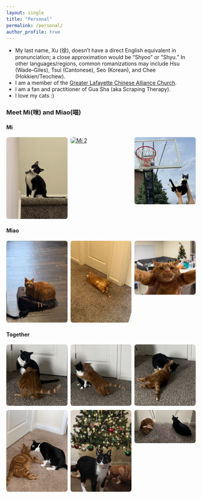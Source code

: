 ```yaml
---
layout: single
title: "Personal"
permalink: /personal/
author_profile: true
---
```


<style>
.img-grid{display:grid;grid-template-columns:repeat(3,1fr);gap:8px}
.img-grid a{display:block}
.img-grid img{width:100%;height:auto;border-radius:6px}
@media (max-width:700px){.img-grid{grid-template-columns:repeat(2,1fr)}}
</style>

- My last name, Xu (徐), doesn’t have a direct English equivalent in pronunciation; a close approximation would be “Shyoo” or “Shyu.” In other languages/regions, common romanizations may include Hsu (Wade–Giles), Tsui (Cantonese), Seo (Korean), and Chee (Hokkien/Teochew).
- I am a member of the [Greater Lafayette Chinese Alliance Church](https://www.glcaconline.org/).
- I am a fan and practitioner of Gua Sha (aka Scraping Therapy).
- I love my cats :)

### Meet Mi(咪) and Miao(喵)

#### Mi
<div class="img-grid">
  <a href="/images/cats/mi/mi1.jpeg"><img src="/images/cats/mi/mi1.jpeg" alt="Mi 1"></a>
  <a href="/images/cats/mi/mi2.jpeg"><img src="/images/cats/mi/mi2.jpeg" alt="Mi 2"></a>
  <a href="/images/cats/mi/mi3.jpeg"><img src="/images/cats/mi/mi3.jpeg" alt="Mi 3"></a>
</div>

#### Miao
<div class="img-grid">
  <a href="/images/cats/miao/miao1.jpeg"><img src="/images/cats/miao/miao1.jpeg" alt="Miao 1"></a>
  <a href="/images/cats/miao/miao2.jpeg"><img src="/images/cats/miao/miao2.jpeg" alt="Miao 2"></a>
  <a href="/images/cats/miao/miao3.jpeg"><img src="/images/cats/miao/miao3.jpeg" alt="Miao 3"></a>
</div>

#### Together
<div class="img-grid">
  <a href="/images/cats/together/fight1.jpeg"><img src="/images/cats/together/fight1.jpeg" alt="Together 1"></a>
  <a href="/images/cats/together/fight2.jpeg"><img src="/images/cats/together/fight2.jpeg" alt="Together 2"></a>
  <a href="/images/cats/together/fight3.jpeg"><img src="/images/cats/together/fight3.jpeg" alt="Together 3"></a>
  <a href="/images/cats/together/sniff.jpeg"><img src="/images/cats/together/sniff.jpeg" alt="Together 4"></a>
  <a href="/images/cats/together/xmas.jpeg"><img src="/images/cats/together/xmas.jpeg" alt="Together 5"></a>
  <a href="/images/cats/together/rest.jpeg"><img src="/images/cats/together/rest.jpeg" alt="Together 6"></a>
  
</div>
